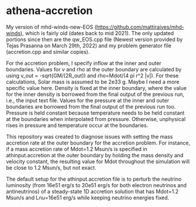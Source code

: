 # athena-accretion
My version of mhd-winds-new-EOS (https://github.com/mattjraives/mhd-winds), which is fairly old (dates back to mid 2021).
The only updated portions since then are the qw_EOS.cpp file (Newest version provided by Tejas Prasanna on March 29th, 2022) and my problem generator file (accretion.cpp and similar copies).

For the accretion problem, I specify inflow at the inner and outer boundaries.
Values for v and rho at the outer boundary are calculated by using v_out = -sqrt(GM/(2R_out)) and rho=Mdot/(4 pi r^2 |v|).
For these calculations, Solar mass is assumed to be 2e33 g. Maybe I need a more specific value here.
Density is fixed at the inner boundary, where the value for the inner density is borrowed from the final output of the previous run, i.e., the input text file.
Values for the pressure at the inner and outer boundaries are borrowed from the final output of the previous run too.
Pressure is held constant because temperature needs to be held constant at the boundaries when interpolated from pressure.
Otherwise, unphysical rises in pressure and temperature occur at the boundaries.

This repository was created to diagnose issues with setting the mass accretion rate at the outer boundary for the accretion problem.
For instance, if a mass accretion rate of Mdot=1.2 Msun/s is specified in athinput.accretion at the outer boundary by holding the mass density and velocity constant, the resulting value for Mdot throughout the simulation will be close to 1.2 Msun/s, but not exact.

The default setup for the athinput.accretion file is to perturb the neutrino luminosity (from 16e51 erg/s to 20e51 erg/s for both electron neutrinos and antineutrinos) of a steady-state 1D accretion solution that has Mdot=1.2 Msun/s and Lnu=16e51 erg/s while keeping neutrino energies fixed.
